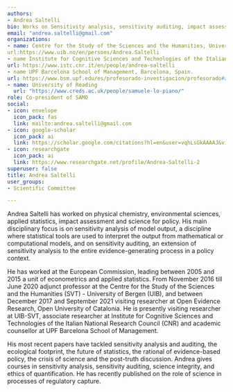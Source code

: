 ```yaml
---
authors:
- Andrea Saltelli 
bio: Works on Sensitivity analysis, sensitivity auditing, impact assessment, science integrity, sociology of quantification, science and lobbies,  science and post truth....
email: "andrea.saltelli@gmail.com"
organizations:
- name: Centre for the Study of the Sciences and the Humanities, University of Bergen, Norway
url:https://www.uib.no/en/persons/Andrea.Saltelli
- name Institute for Cognitive Sciences and Technologies of the Italian National Research Council (CNR), Roma, Italy
url: https://www.istc.cnr.it/en/people/andrea-saltelli
- name UPF Barcelona School of Management, Barcelona, Spain. 
url: https://www.bsm.upf.edu/es/profesorado-investigacion/profesorado#andrea-saltelli
- name: University of Reading
  url: "https://www.creds.ac.uk/people/samuele-lo-piano/"
role: Co-president of SAMO
social:
- icon: envelope
  icon_pack: fas
  link: mailto:andrea.saltelli@gmail.com
- icon: google-scholar
  icon_pack: ai
  link: https://scholar.google.com/citations?hl=en&user=vqhLsGkAAAAJ&view_op=list_works&sortby=pubdate
- icon: researchgate
  icon_pack: ai
  link: https://www.researchgate.net/profile/Andrea-Saltelli-2
superuser: false
title: Andrea Saltelli 
user_groups:
- Scientific Committee

---
```


Andrea Saltelli has worked on physical chemistry, environmental sciences, applied statistics, impact assessment and science for policy. His main disciplinary focus is on sensitivity analysis of model output, a discipline where statistical tools are used to interpret the output from mathematical or computational models, and on sensitivity auditing, an extension of sensitivity analysis to the entire evidence-generating process in a policy context.

He has worked at the European Commission, leading between 2005 and 2015 a unit of econometrics and applied statistics. From November 2016 till June 2020 adjunct professor at the Centre for the Study of the Sciences and the Humanities (SVT) - University of Bergen (UIB), and between December 2017 and September 2021 visiting researcher at Open Evidence Research, Open University of Catalonia. He is presently visiting researcher at UIB-SVT, associate researcher at Institute for Cognitive Sciences and Technologies of the Italian National Research Council (CNR) and academic counsellor at UPF Barcelona School of Management.

His most recent papers have tackled sensitivity analysis and auditing, the ecological footprint, the future of statistics, the rational of evidence-based policy, the crisis of science and the post-truth discussion. Andrea gives courses in sensitivity analysis, sensitivity auditing, science integrity, and ethics of quantification. He has recently published on the role of science in processes of regulatory capture. 
